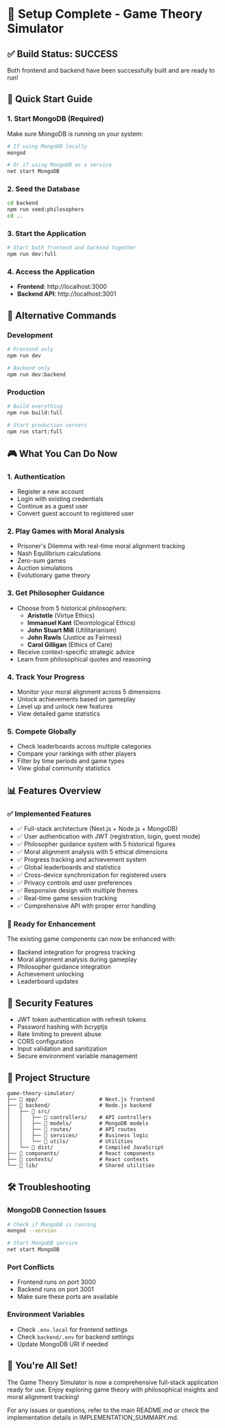 # 🎉 Setup Complete - Game Theory Simulator

## ✅ Build Status: SUCCESS

Both frontend and backend have been successfully built and are ready to run!

## 🚀 Quick Start Guide

### 1. **Start MongoDB** (Required)
Make sure MongoDB is running on your system:
```bash
# If using MongoDB locally
mongod

# Or if using MongoDB as a service
net start MongoDB
```

### 2. **Seed the Database**
```bash
cd backend
npm run seed:philosophers
cd ..
```

### 3. **Start the Application**
```bash
# Start both frontend and backend together
npm run dev:full
```

### 4. **Access the Application**
- **Frontend**: http://localhost:3000
- **Backend API**: http://localhost:3001

## 🔧 Alternative Commands

### Development
```bash
# Frontend only
npm run dev

# Backend only
npm run dev:backend
```

### Production
```bash
# Build everything
npm run build:full

# Start production servers
npm run start:full
```

## 🎮 What You Can Do Now

### 1. **Authentication**
- Register a new account
- Login with existing credentials
- Continue as a guest user
- Convert guest account to registered user

### 2. **Play Games with Moral Analysis**
- Prisoner's Dilemma with real-time moral alignment tracking
- Nash Equilibrium calculations
- Zero-sum games
- Auction simulations
- Evolutionary game theory

### 3. **Get Philosopher Guidance**
- Choose from 5 historical philosophers:
  - **Aristotle** (Virtue Ethics)
  - **Immanuel Kant** (Deontological Ethics)
  - **John Stuart Mill** (Utilitarianism)
  - **John Rawls** (Justice as Fairness)
  - **Carol Gilligan** (Ethics of Care)
- Receive context-specific strategic advice
- Learn from philosophical quotes and reasoning

### 4. **Track Your Progress**
- Monitor your moral alignment across 5 dimensions
- Unlock achievements based on gameplay
- Level up and unlock new features
- View detailed game statistics

### 5. **Compete Globally**
- Check leaderboards across multiple categories
- Compare your rankings with other players
- Filter by time periods and game types
- View global community statistics

## 📊 Features Overview

### ✅ **Implemented Features**
- ✅ Full-stack architecture (Next.js + Node.js + MongoDB)
- ✅ User authentication with JWT (registration, login, guest mode)
- ✅ Philosopher guidance system with 5 historical figures
- ✅ Moral alignment analysis with 5 ethical dimensions
- ✅ Progress tracking and achievement system
- ✅ Global leaderboards and statistics
- ✅ Cross-device synchronization for registered users
- ✅ Privacy controls and user preferences
- ✅ Responsive design with multiple themes
- ✅ Real-time game session tracking
- ✅ Comprehensive API with proper error handling

### 🎯 **Ready for Enhancement**
The existing game components can now be enhanced with:
- Backend integration for progress tracking
- Moral alignment analysis during gameplay
- Philosopher guidance integration
- Achievement unlocking
- Leaderboard updates

## 🔐 Security Features
- JWT token authentication with refresh tokens
- Password hashing with bcryptjs
- Rate limiting to prevent abuse
- CORS configuration
- Input validation and sanitization
- Secure environment variable management

## 📁 Project Structure
```
game-theory-simulator/
├── 📁 app/                    # Next.js frontend
├── 📁 backend/                # Node.js backend
│   ├── 📁 src/
│   │   ├── 📁 controllers/    # API controllers
│   │   ├── 📁 models/         # MongoDB models
│   │   ├── 📁 routes/         # API routes
│   │   ├── 📁 services/       # Business logic
│   │   └── 📁 utils/          # Utilities
│   └── 📁 dist/               # Compiled JavaScript
├── 📁 components/             # React components
├── 📁 contexts/               # React contexts
└── 📁 lib/                    # Shared utilities
```

## 🛠 Troubleshooting

### MongoDB Connection Issues
```bash
# Check if MongoDB is running
mongod --version

# Start MongoDB service
net start MongoDB
```

### Port Conflicts
- Frontend runs on port 3000
- Backend runs on port 3001
- Make sure these ports are available

### Environment Variables
- Check `.env.local` for frontend settings
- Check `backend/.env` for backend settings
- Update MongoDB URI if needed

## 🎉 You're All Set!

The Game Theory Simulator is now a comprehensive full-stack application ready for use. Enjoy exploring game theory with philosophical insights and moral alignment tracking!

For any issues or questions, refer to the main README.md or check the implementation details in IMPLEMENTATION_SUMMARY.md.
